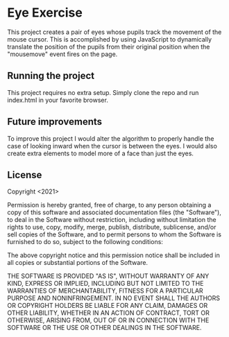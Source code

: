 # Eye Exercise
This project creates a pair of eyes whose pupils track the movement of the mouse cursor. This is accomplished by using JavaScript to dynamically translate
the position of the pupils from their original position when the "mousemove" event fires on the page.

## Running the project
This project requires no extra setup. Simply clone the repo and run index.html in your favorite browser.

## Future improvements
To improve this project I would alter the algorithm to properly handle the case of looking inward when the cursor is between the eyes. I would also
create extra elements to model more of a face than just the eyes.

## License
Copyright <2021>

Permission is hereby granted, free of charge, to any person obtaining a copy of this software and associated documentation files (the "Software"), to deal in the Software without restriction, including without limitation the rights to use, copy, modify, merge, publish, distribute, sublicense, and/or sell copies of the Software, and to permit persons to whom the Software is furnished to do so, subject to the following conditions:

The above copyright notice and this permission notice shall be included in all copies or substantial portions of the Software.

THE SOFTWARE IS PROVIDED "AS IS", WITHOUT WARRANTY OF ANY KIND, EXPRESS OR IMPLIED, INCLUDING BUT NOT LIMITED TO THE WARRANTIES OF MERCHANTABILITY, FITNESS FOR A PARTICULAR PURPOSE AND NONINFRINGEMENT. IN NO EVENT SHALL THE AUTHORS OR COPYRIGHT HOLDERS BE LIABLE FOR ANY CLAIM, DAMAGES OR OTHER LIABILITY, WHETHER IN AN ACTION OF CONTRACT, TORT OR OTHERWISE, ARISING FROM, OUT OF OR IN CONNECTION WITH THE SOFTWARE OR THE USE OR OTHER DEALINGS IN THE SOFTWARE.
